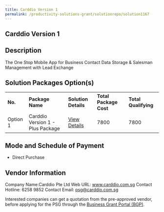 ```yaml
---
title: Carddio Version 1 
permalink: /productivity-solutions-grant/solutionrepo/solution1167
---
```


## Carddio Version 1

## Description

The One Stop Mobile App for Business Contact Data Storage & Salesman Management with Lead Exchange

## Solution Packages Option(s)

<table>
<tr>
<td><b>No.</b></td>
<td><b>Package Name</b></td>
<td><b>Solution Details</b></td>
<td><b>Total Package Cost</b></td>
<td><b>Total Qualifying</b></td>
</tr>
<tr>
<td>Option 1</td>
<td>Carddio Version 1 - Plus Package</td>
<td><a href='https://www.gobusiness.gov.sg/images/psg/Desensitised_Carddio_20190058_Annex_3_Part_2.pdf'>View Details</a></td>
<td>7800</td>
<td>7800</td>
</tr>
</table>

## Mode and Schedule of Payment

 - Direct Purchase

## Vendor Information

 Company Name:Carddio Pte Ltd 
Web URL: www.carddio.com.sg 
Contact Hotline: 6258 9852 
Contact Email: psg@carddio.com.sg


Interested companies can get a quotation from the pre-approved vendor, before applying for the PSG through the <a href='https://www.businessgrants.gov.sg/'>Business Grant Portal (BGP)</a>.
<script src="/jquery/resize-tables.js"></script>
